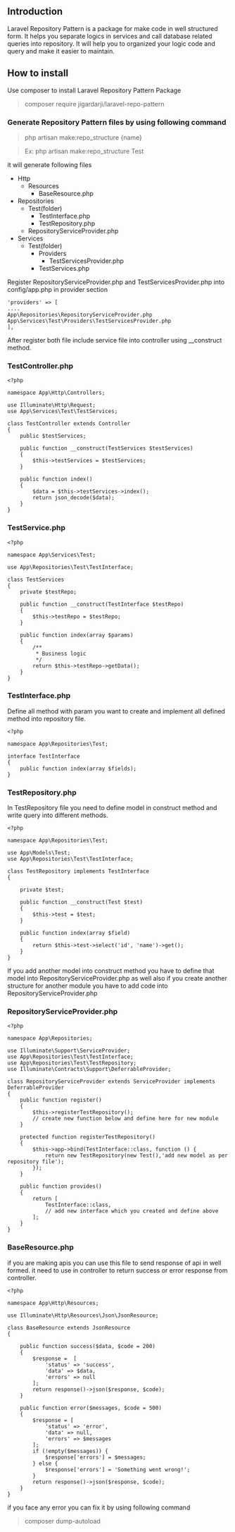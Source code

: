 ## Introduction

Laravel Repository Pattern is a package for make code in well structured form. It helps you separate logics in services and call database related queries into repository. It will help you to organized your logic code and query and make it easier to maintain.

## How to install

Use composer to install Laravel Repository Pattern Package

> composer require jigardarji/laravel-repo-pattern

### Generate Repository Pattern files by using following command

> php artisan make:repo_structure {name}

> Ex: php artisan make:repo_structure Test

it will generate following files

- Http
  - Resources
    - BaseResource.php
- Repositories
  - Test(folder)
    - TestInterface.php
    - TestRepository.php
  - RepositoryServiceProvider.php
- Services
  - Test(folder)
    - Providers
      - TestServicesProvider.php
    - TestServices.php

Register RepositoryServiceProvider.php and TestServicesProvider.php into config/app.php in provider section

```
'providers' => [
....
App\Repositories\RepositoryServiceProvider.php
App\Services\Test\Providers\TestServicesProvider.php
],
```

After register both file include service file into controller using \_\_construct method.

### TestController.php

```
<?php

namespace App\Http\Controllers;

use Illuminate\Http\Request;
use App\Services\Test\TestServices;

class TestController extends Controller
{
    public $testServices;

    public function __construct(TestServices $testServices)
    {
        $this->testServices = $testServices;
    }

    public function index()
    {
        $data = $this->testServices->index();
        return json_decode($data);
    }
}
```

### TestService.php

```
<?php

namespace App\Services\Test;

use App\Repositories\Test\TestInterface;

class TestServices
{
    private $testRepo;

    public function __construct(TestInterface $testRepo)
    {
        $this->testRepo = $testRepo;
    }

    public function index(array $params)
    {
        /**
         * Business logic
         */
        return $this->testRepo->getData();
    }
}
```

### TestInterface.php

Define all method with param you want to create and implement all defined method into repository file.

```
<?php

namespace App\Repositories\Test;

interface TestInterface
{
    public function index(array $fields);
}
```

### TestRepository.php

In TestRepository file you need to define model in construct method and write query into different methods.

```
<?php

namespace App\Repositories\Test;

use App\Models\Test;
use App\Repositories\Test\TestInterface;

class TestRepository implements TestInterface
{

    private $test;

    public function __construct(Test $test)
    {
        $this->test = $test;
    }

    public function index(array $field)
    {
        return $this->test->select('id', 'name')->get();
    }
}
```

If you add another model into construct method you have to define that model into RepositoryServiceProvider.php as well also if you create another structure for another module you have to add code into RepositoryServiceProvider.php

### RepositoryServiceProvider.php

```
<?php

namespace App\Repositories;

use Illuminate\Support\ServiceProvider;
use App\Repositories\Test\TestInterface;
use App\Repositories\Test\TestRepository;
use Illuminate\Contracts\Support\DeferrableProvider;

class RepositoryServiceProvider extends ServiceProvider implements DeferrableProvider
{
    public function register()
    {
        $this->registerTestRepository();
        // create new function below and define here for new module
    }

    protected function registerTestRepository()
    {
        $this->app->bind(TestInterface::class, function () {
            return new TestRepository(new Test(),'add new model as per repository file');
        });
    }

    public function provides()
    {
        return [
            TestInterface::class,
            // add new interface which you created and define above
        ];
    }
}
```

### BaseResource.php

if you are making apis you can use this file to send response of api in well formed. it need to use in controller to return success or error response from controller.

```
<?php

namespace App\Http\Resources;

use Illuminate\Http\Resources\Json\JsonResource;

class BaseResource extends JsonResource
{

    public function success($data, $code = 200)
    {
        $response =  [
            'status' => 'success',
            'data' => $data,
            'errors' => null
        ];
        return response()->json($response, $code);
    }

    public function error($messages, $code = 500)
    {
        $response = [
            'status' => 'error',
            'data' => null,
            'errors' => $messages
        ];
        if (!empty($messages)) {
            $response['errors'] = $messages;
        } else {
            $response['errors'] = 'Something went wrong!';
        }
        return response()->json($response, $code);
    }
}
```

if you face any error you can fix it by using following command

> composer dump-autoload
